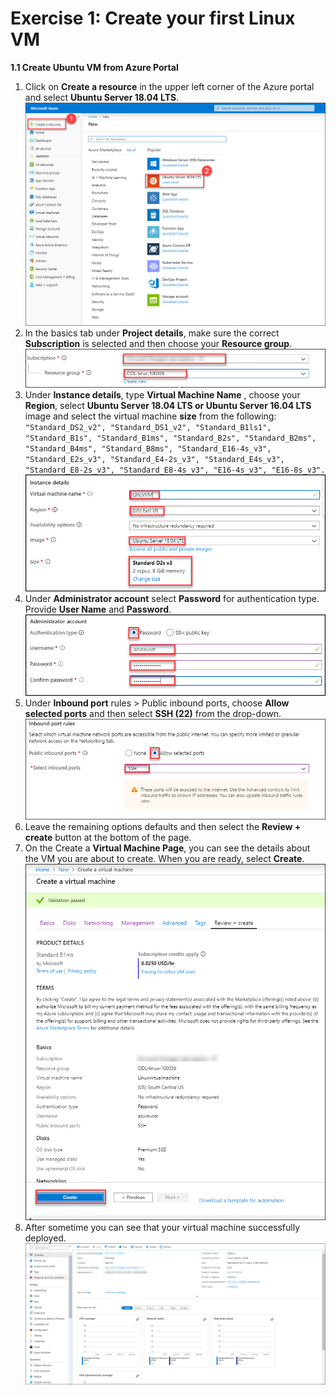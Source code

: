 # Exercise 1: Create your first Linux VM

**1.1 Create Ubuntu VM from Azure Portal**

1. Click on **Create a resource** in the upper left corner of the Azure portal and select **Ubuntu Server 18.04 LTS**.<br/>
<img src="images/ubuntunew.png"/><br/>
2. In the basics tab under **Project details**, make sure the correct **Subscription** is selected and then choose your **Resource       group**.<br/>
<img src="images/suscription.png"/><br/>
3. Under **Instance details**, type **Virtual Machine Name** , choose your **Region**, select **Ubuntu Server 18.04 LTS or Ubuntu Server   16.04 LTS** image and select the virtual machine **size** from the following:<br/>
``
"Standard_DS2_v2", "Standard_DS1_v2", "Standard_B1ls1", "Standard_B1s", "Standard_B1ms", "Standard_B2s", "Standard_B2ms", "Standard_B4ms", "Standard_B8ms", "Standard_E16-4s_v3", "Standard_E2s_v3", "Standard_E4-2s_v3", "Standard_E4s_v3", "Standard_E8-2s_v3", "Standard_E8-4s_v3", "E16-4s_v3", "E16-8s_v3".
``
<img src="images/vmname.png"/><br/>
4. Under **Administrator account** select **Password** for authentication type. Provide **User Name** and **Password**.<br/>
<img src="images/adminp.png"/><br/>
5. Under **Inbound port** rules > Public inbound ports, choose **Allow selected ports** and then select **SSH (22)** from the drop-down.<br/>
<img src="images/portssh.png"/><br/>
6. Leave the remaining options defaults and then select the **Review + create** button at the bottom of the page.<br/>
7. On the Create a **Virtual Machine Page**, you can see the details about the VM you are about to create. When you are ready, select **Create**.<br/>
<img src="images/validation.png"/> <br/>     
8. After sometime you can see that your virtual machine successfully deployed.<br/>
<img src="images/overview.png"/><br>
